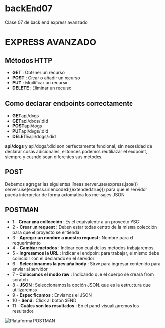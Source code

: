 # backEnd07
Clase 07 de back end express avanzado

 # EXPRESS AVANZADO
 
 ## Métodos HTTP
 * **GET**  :  Obtener un recurso
 * **POST**  : Crear o añadir un recurso
 * **PUT**  : Modificar un recurso
 * **DELETE**  : Eliminar un recurso
  
 ## Como declarar endpoints correctamente
 * **GET**api/dogs
 * **GET**api/dogs/:did
 * **POST**api/dogs
 * **PUT**api/dogs/:did
 * **DELETE**api/dogs/:did

**api/dogs** y api/dogs/:did son perfectamente funcional, sin necesidad de declarar cosas adicionales,
entonces podemos reutiliazar el endpoint, siempre y cuando sean diferentes sus métodos. 
 
 ## POST 
Debemos agregar las siguientes líneas
server.use(express.json())
server.use(express.urlencoded({extended:true}))
para que el servidor pueda interpretar de forma automatica los mensajes JSON
  
 ## POSTMAN
 * 1 - **Crear una collección** : Es el equivalente a un proyecto VSC  
 * 2 - **Crear un request** : Deben estar todas dentro de la misma colección para que el proyecto se entienda
 * 3 - **Agregar un nombre a nuestro request** : Nombre para el requerimiento
 * 4 - **Cambiar metodos** : Indicar con cual de los metodos trabajaremos 
 * 5 - **Ingresamos la URL** : Indicar el endpoint para trabajar, el mismo debe coincidir con el declarado en el servidor
 * 6 - **Seleccionamos la pestaña body** : Sirve para ingresar contenido para enviar al servidor
 * 7 - **Colocamos el modo raw** : Indicando que el cuerpo se creará from scratch
 * 8 - **JSON** : Seleccionamos la opción JSON, que es la estructura que utilizaremos
 * 9 - **Especificamos** : Enviamos el JSON
 * 10 - **Send** : Click al botón SEND 
 * 11 - **Cuáles son los resultados** : En el panel visualizaremos los resultados  


 ![Plataforma POSTMAN](/backEnd07/POSTMAN.jpg)
